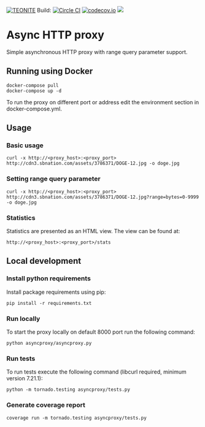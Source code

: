 [![TEONITE](http://teonite.com/img/inorbit_by_tnt.png)](http://teonite.com/) Build: [![Circle CI](https://circleci.com/gh/teonite/asyncproxy.svg?style=svg)](https://circleci.com/gh/teonite/asyncproxy) [![codecov.io](https://codecov.io/github/teonite/asyncproxy/coverage.svg?branch=master)](https://codecov.io/github/teonite/asyncproxy?branch=master) [![](https://badge.imagelayers.io/teonite/asyncproxy:latest.svg)](https://imagelayers.io/?images=teonite/asyncproxy:latest 'Get your own badge on imagelayers.io')

Async HTTP proxy
================

Simple asynchronous HTTP proxy with range query parameter support.

## Running using Docker

```
docker-compose pull
docker-compose up -d
```

To run the proxy on different port or address edit the environment section in docker-compose.yml.

## Usage
### Basic usage

```
curl -x http://<proxy_host>:<proxy_port> http://cdn3.sbnation.com/assets/3786371/DOGE-12.jpg -o doge.jpg
```

### Setting range query parameter

```
curl -x http://<proxy_host>:<proxy_port> http://cdn3.sbnation.com/assets/3786371/DOGE-12.jpg?range=bytes=0-9999 -o doge.jpg
```  
  
### Statistics
Statistics are presented as an HTML view. The view can be found at: 

```
http://<proxy_host>:<proxy_port>/stats
```

## Local development
### Install python requirements
Install package requirements using pip:

```
pip install -r requirements.txt
```

### Run locally
To start the proxy locally on default 8000 port run the following command: 

```
python asyncproxy/asyncproxy.py
```
    
### Run tests
To run tests execute the following command (libcurl required, minimum version 7.21.1):

```
python -m tornado.testing asyncproxy/tests.py
```

### Generate coverage report

```
coverage run -m tornado.testing asyncproxy/tests.py
```